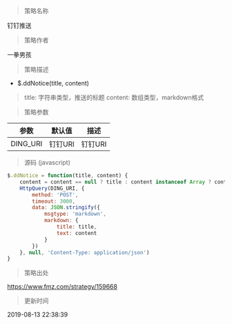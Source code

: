 
> 策略名称

钉钉推送

> 策略作者

一拳男孩

> 策略描述

- $.ddNotice(title, content)
> title: 字符串类型，推送的标题
> content: 数组类型，markdown格式

> 策略参数



|参数|默认值|描述|
|----|----|----|
|DING_URI|钉钉URI|钉钉URI|


> 源码 (javascript)

``` javascript
$.ddNotice = function(title, content) {
    content = content == null ? title : content instanceof Array ? content.join('\n') : content
    HttpQuery(DING_URI, {
        method: 'POST',
        timeout: 3000,
        data: JSON.stringify({
            msgtype: 'markdown',
            markdown: {
                title: title,
                text: content
            }
        })
    }, null, 'Content-Type: application/json')
}
```

> 策略出处

https://www.fmz.com/strategy/159668

> 更新时间

2019-08-13 22:38:39
